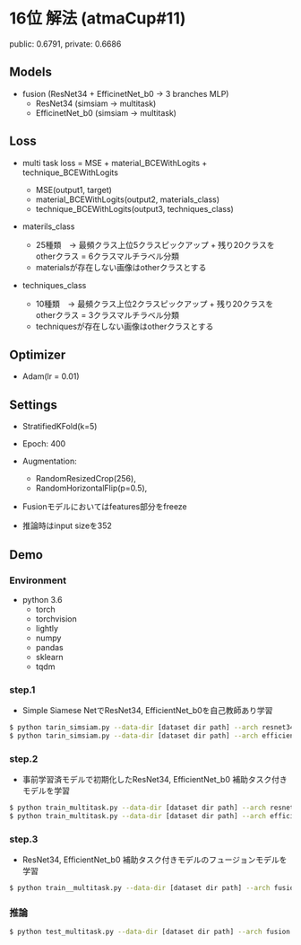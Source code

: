 # 16位 解法 (atmaCup#11)

public: 0.6791, private: 0.6686

## Models
* fusion (ResNet34 + EfficinetNet_b0 -> 3 branches MLP)
    * ResNet34 (simsiam -> multitask)
    * EfficinetNet_b0 (simsiam -> multitask)

## Loss
* multi task loss = MSE + material_BCEWithLogits + technique_BCEWithLogits
    * MSE(output1, target)
    * material_BCEWithLogits(output2, materials_class)
    * technique_BCEWithLogits(output3, techniques_class)

* materils_class
    * 25種類　-> 最頻クラス上位5クラスピックアップ + 残り20クラスをotherクラス = 6クラスマルチラベル分類
    * materialsが存在しない画像はotherクラスとする

* techniques_class
    * 10種類　-> 最頻クラス上位2クラスピックアップ + 残り20クラスをotherクラス = 3クラスマルチラベル分類
    * techniquesが存在しない画像はotherクラスとする

## Optimizer
* Adam(lr = 0.01)

## Settings
* StratifiedKFold(k=5)
* Epoch: 400
* Augmentation:
    * RandomResizedCrop(256),
    * RandomHorizontalFlip(p=0.5),

* Fusionモデルにおいてはfeatures部分をfreeze
* 推論時はinput sizeを352

## Demo

### Environment
* python 3.6
    * torch
    * torchvision
    * lightly
    * numpy
    * pandas
    * sklearn
    * tqdm

### step.1 
* Simple Siamese NetでResNet34, EfficientNet_b0を自己教師あり学習

```bash
$ python tarin_simsiam.py --data-dir [dataset dir path] --arch resnet34
$ python tarin_simsiam.py --data-dir [dataset dir path] --arch efficientnet_b0
```

### step.2
* 事前学習済モデルで初期化したResNet34, EfficientNet_b0 補助タスク付きモデルを学習

```bash
$ python train_multitask.py --data-dir [dataset dir path] --arch resnet34 --init-weight-path [step.1で保存した学習済モデルpath]
$ python train_multitask.py --data-dir [dataset dir path] --arch efficientnet_b0 --init-weight-path [step.1で保存した学習済モデルpath]
```

### step.3
* ResNet34, EfficientNet_b0 補助タスク付きモデルのフュージョンモデルを学習

```bash
$ python train__multitask.py --data-dir [dataset dir path] --arch fusion ## engine/multi_task_trainer.py 150, 151行目にstep.2で学習したモデルパスを指定
```

### 推論

```bash
$ python test_multitask.py --data-dir [dataset dir path] --arch fusion --res-dir [step.3で保存した学習済モデル]
```
